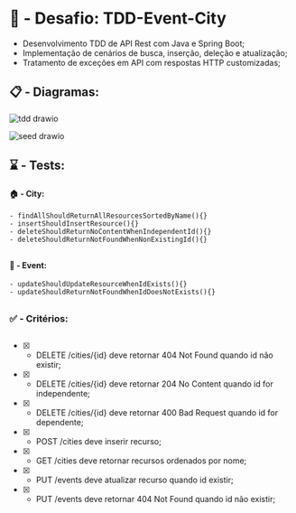 # :construction: - Desafio: TDD-Event-City

* Desenvolvimento TDD de API Rest com Java e Spring Boot;
* Implementação de cenários de busca, inserção, deleção e atualização;
* Tratamento de exceções em API com respostas HTTP customizadas;

##

## :clipboard: - Diagramas:

![tdd drawio](https://github.com/carloshenriquefs/tdd-event-city/assets/54969405/3105cb1b-5bc1-4965-84d9-39f292da0e6d)

![seed drawio](https://github.com/carloshenriquefs/tdd-event-city/assets/54969405/ab837811-3290-465d-80b3-f1261732ea13)

##

## :hourglass: - Tests:

#### :house: - City:

    - findAllShouldReturnAllResourcesSortedByName(){}
    - insertShouldInsertResource(){}
    - deleteShouldReturnNoContentWhenIndependentId(){}
    - deleteShouldReturnNotFoundWhenNonExistingId(){}

##

#### :microphone: - Event:

    - updateShouldUpdateResourceWhenIdExists(){}
    - updateShouldReturnNotFoundWhenIdDoesNotExists(){}

##

### :white_check_mark: - Critérios:

## 

- [x] - DELETE /cities/{id} deve retornar 404 Not Found quando id não existir;
- [x] - DELETE /cities/{id} deve retornar 204 No Content quando id for independente;
- [x] - DELETE /cities/{id} deve retornar 400 Bad Request quando id for dependente;
- [x] - POST /cities deve inserir recurso;
- [x] - GET /cities deve retornar recursos ordenados por nome;
- [x] - PUT /events deve atualizar recurso quando id existir;
- [x] - PUT /events deve retornar 404 Not Found quando id não existir;   

